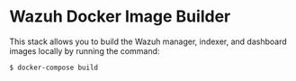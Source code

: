 # Wazuh Docker Image Builder

This stack allows you to build the Wazuh manager, indexer, and dashboard images locally by running the command:

```
$ docker-compose build
```